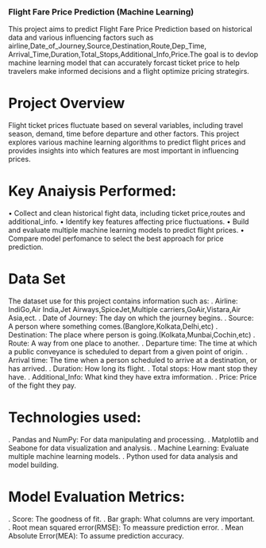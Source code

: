 ### Flight Fare Price Prediction (Machine Learning)

This project aims to predict Flight Fare Price Prediction based on historical data and various influencing factors such as airline,Date_of_Journey,Source,Destination,Route,Dep_Time,	Arrival_Time,Duration,Total_Stops,Additional_Info,Price.The goal is to devlop machine learning model that can accurately forcast ticket price to help travelers make informed decisions and a flight  optimize pricing strategirs.

# Project Overview

Flight ticket prices fluctuate based on several variables, including travel season, demand, time before departure and other factors. This project explores various machine learning algorithms to predict flight prices and provides insights into which features are most important in influencing prices.

# Key Anaiysis Performed:
•	Collect and clean historical fight data, including ticket price,routes and additional_info.
•	Identify key features affecting price fluctuations.
•	Build and evaluate multiple machine learning models to predict flight prices.
•	Compare model perfomance to select the best approach for price prediction.

# Data Set
The dataset use for this project contains information such as:
.   Airline: IndiGo,Air India,Jet Airways,SpiceJet,Multiple carriers,GoAir,Vistara,Air Asia,ect.
.   Date of Journey: The day on which the journey begins.
.   Source: A person where something comes.(Banglore,Kolkata,Delhi,etc)
.   Destination: The place where person is going.(Kolkata,Munbai,Cochin,etc)
.   Route: A way from one place to another.
.   Departure time: The time at which a public conveyance is scheduled to depart from a given point of origin. 
.   Arrival time: The time when a person  scheduled to arrive at a destination, or has arrived.
.   Duration: How long its flight.
.   Total stops: How mant stop they have.
.   Additional_Info: What kind they have extra imformation.
.   Price: Price of the fight they pay.
# Technologies used:
.  Pandas and NumPy: For data manipulating and processing.
.  Matplotlib and Seabone for data visualization and analysis.
.  Machine Learning: Evaluate multiple machine learning models.
.  Python used for data analysis and model building.

# Model Evaluation Metrics:

. Score: The goodness of fit.
. Bar graph: What columns are very important.
. Root mean squared error(RMSE): To meassure prediction error.
. Mean Absolute Error(MEA): To assume prediction accuracy. 




